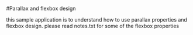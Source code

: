 #Parallax and flexbox design

this sample application is to understand how to use parallax properties and flexbox design. please read notes.txt for some of the flexbox properties
